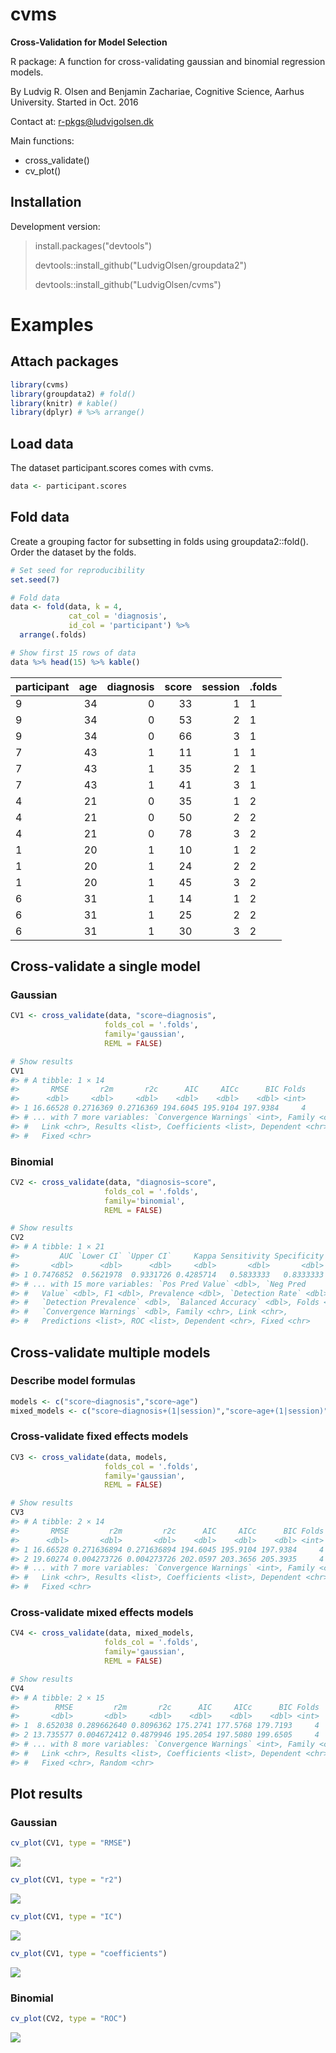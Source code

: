 
<!-- README.md is generated from README.Rmd. Please edit that file -->
cvms
====

**Cross-Validation for Model Selection**

R package: A function for cross-validating gaussian and binomial regression models.

By Ludvig R. Olsen and Benjamin Zachariae,
Cognitive Science, Aarhus University.
Started in Oct. 2016

Contact at: <r-pkgs@ludvigolsen.dk>

Main functions:

-   cross\_validate()
-   cv\_plot()

Installation
------------

Development version:

> install.packages("devtools")
>
> devtools::install\_github("LudvigOlsen/groupdata2")
>
> devtools::install\_github("LudvigOlsen/cvms")

Examples
========

Attach packages
---------------

``` r
library(cvms)
library(groupdata2) # fold()
library(knitr) # kable()
library(dplyr) # %>% arrange()
```

Load data
---------

The dataset participant.scores comes with cvms.

``` r
data <- participant.scores
```

Fold data
---------

Create a grouping factor for subsetting in folds using groupdata2::fold(). Order the dataset by the folds.

``` r
# Set seed for reproducibility
set.seed(7)

# Fold data 
data <- fold(data, k = 4,
             cat_col = 'diagnosis',
             id_col = 'participant') %>% 
  arrange(.folds)

# Show first 15 rows of data
data %>% head(15) %>% kable()
```

| participant |  age|  diagnosis|  score|  session| .folds |
|:------------|----:|----------:|------:|--------:|:-------|
| 9           |   34|          0|     33|        1| 1      |
| 9           |   34|          0|     53|        2| 1      |
| 9           |   34|          0|     66|        3| 1      |
| 7           |   43|          1|     11|        1| 1      |
| 7           |   43|          1|     35|        2| 1      |
| 7           |   43|          1|     41|        3| 1      |
| 4           |   21|          0|     35|        1| 2      |
| 4           |   21|          0|     50|        2| 2      |
| 4           |   21|          0|     78|        3| 2      |
| 1           |   20|          1|     10|        1| 2      |
| 1           |   20|          1|     24|        2| 2      |
| 1           |   20|          1|     45|        3| 2      |
| 6           |   31|          1|     14|        1| 2      |
| 6           |   31|          1|     25|        2| 2      |
| 6           |   31|          1|     30|        3| 2      |

Cross-validate a single model
-----------------------------

### Gaussian

``` r
CV1 <- cross_validate(data, "score~diagnosis", 
                     folds_col = '.folds', 
                     family='gaussian', 
                     REML = FALSE)

# Show results
CV1
#> # A tibble: 1 × 14
#>       RMSE       r2m       r2c      AIC     AICc      BIC Folds
#>      <dbl>     <dbl>     <dbl>    <dbl>    <dbl>    <dbl> <int>
#> 1 16.66528 0.2716369 0.2716369 194.6045 195.9104 197.9384     4
#> # ... with 7 more variables: `Convergence Warnings` <int>, Family <chr>,
#> #   Link <chr>, Results <list>, Coefficients <list>, Dependent <chr>,
#> #   Fixed <chr>
```

### Binomial

``` r
CV2 <- cross_validate(data, "diagnosis~score", 
                     folds_col = '.folds', 
                     family='binomial', 
                     REML = FALSE)

# Show results
CV2
#> # A tibble: 1 × 21
#>         AUC `Lower CI` `Upper CI`     Kappa Sensitivity Specificity
#>       <dbl>      <dbl>      <dbl>     <dbl>       <dbl>       <dbl>
#> 1 0.7476852  0.5621978  0.9331726 0.4285714   0.5833333   0.8333333
#> # ... with 15 more variables: `Pos Pred Value` <dbl>, `Neg Pred
#> #   Value` <dbl>, F1 <dbl>, Prevalence <dbl>, `Detection Rate` <dbl>,
#> #   `Detection Prevalence` <dbl>, `Balanced Accuracy` <dbl>, Folds <int>,
#> #   `Convergence Warnings` <dbl>, Family <chr>, Link <chr>,
#> #   Predictions <list>, ROC <list>, Dependent <chr>, Fixed <chr>
```

Cross-validate multiple models
------------------------------

### Describe model formulas

``` r
models <- c("score~diagnosis","score~age")
mixed_models <- c("score~diagnosis+(1|session)","score~age+(1|session)")
```

### Cross-validate fixed effects models

``` r
CV3 <- cross_validate(data, models, 
                     folds_col = '.folds', 
                     family='gaussian', 
                     REML = FALSE)

# Show results
CV3
#> # A tibble: 2 × 14
#>       RMSE         r2m         r2c      AIC     AICc      BIC Folds
#>      <dbl>       <dbl>       <dbl>    <dbl>    <dbl>    <dbl> <int>
#> 1 16.66528 0.271636894 0.271636894 194.6045 195.9104 197.9384     4
#> 2 19.60274 0.004273726 0.004273726 202.0597 203.3656 205.3935     4
#> # ... with 7 more variables: `Convergence Warnings` <int>, Family <chr>,
#> #   Link <chr>, Results <list>, Coefficients <list>, Dependent <chr>,
#> #   Fixed <chr>
```

### Cross-validate mixed effects models

``` r
CV4 <- cross_validate(data, mixed_models, 
                     folds_col = '.folds', 
                     family='gaussian', 
                     REML = FALSE)

# Show results
CV4
#> # A tibble: 2 × 15
#>        RMSE         r2m       r2c      AIC     AICc      BIC Folds
#>       <dbl>       <dbl>     <dbl>    <dbl>    <dbl>    <dbl> <int>
#> 1  8.652038 0.289662640 0.8096362 175.2741 177.5768 179.7193     4
#> 2 13.735577 0.004672412 0.4879946 195.2054 197.5080 199.6505     4
#> # ... with 8 more variables: `Convergence Warnings` <int>, Family <chr>,
#> #   Link <chr>, Results <list>, Coefficients <list>, Dependent <chr>,
#> #   Fixed <chr>, Random <chr>
```

Plot results
------------

### Gaussian

``` r
cv_plot(CV1, type = "RMSE")
```

![](README-unnamed-chunk-10-1.png)

``` r
cv_plot(CV1, type = "r2")
```

![](README-unnamed-chunk-10-2.png)

``` r
cv_plot(CV1, type = "IC")
```

![](README-unnamed-chunk-10-3.png)

``` r
cv_plot(CV1, type = "coefficients")
```

![](README-unnamed-chunk-10-4.png)

### Binomial

``` r
cv_plot(CV2, type = "ROC")
```

![](README-unnamed-chunk-11-1.png)

